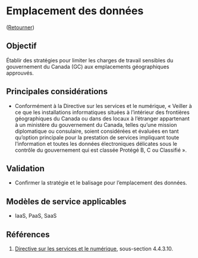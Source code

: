 # Emplacement des données

([Retourner](/README.md#résumé---30-premiers-jours))

## Objectif

Établir des stratégies pour limiter les charges de travail sensibles du gouvernement du Canada (GC) aux emplacements géographiques approuvés.

## Principales considérations

* Conformément à la Directive sur les services et le numérique, « Veiller à ce que les installations informatiques situées à l’intérieur des frontières géographiques du Canada ou dans des locaux à l’étranger appartenant à un ministère du gouvernement du Canada, telles qu’une mission diplomatique ou consulaire, soient considérées et évaluées en tant qu’option principale pour la prestation de services impliquant toute l’information et toutes les données électroniques délicates sous le contrôle du gouvernement qui est classée Protégé B, C ou Classifié ».

## Validation

* Confirmer la stratégie et le balisage pour l’emplacement des données.

## Modèles de service applicables

* IaaS, PaaS, SaaS

## Références

1. [Directive sur les services et le numérique](https://www.tbs-sct.canada.ca/pol/doc-fra.aspx?id=32601), sous-section 4.4.3.10.
